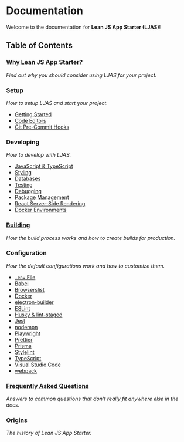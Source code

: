 # Documentation

Welcome to the documentation for **Lean JS App Starter (LJAS)**!

## Table of Contents

### [Why Lean JS App Starter?](./why.md)

_Find out why you should consider using LJAS for your project._

### Setup

_How to setup LJAS and start your project._

-   [Getting Started](./setup/getting-started.md)
-   [Code Editors](./setup/code-editors.md)
-   [Git Pre-Commit Hooks](./setup/git-pre-commit-hooks.md)

### **Developing**

_How to develop with LJAS._

-   [JavaScript & TypeScript](./developing/javascript-typescript.md)
-   [Styling](./developing/styling.md)
-   [Databases](./developing/databases/README.md)
-   [Testing](./developing/testing.md)
-   [Debugging](./developing/debugging.md)
-   [Package Management](./developing/package-management.md)
-   [React Server-Side Rendering](./developing/react-ssr.md)
-   [Docker Environments](./developing/docker-environments.md)

### [**Building**](./building.md)

_How the build process works and how to create builds for production._

### **Configuration**

_How the default configurations work and how to customize them._

-   [`.env` File](./configuration/dotenv-file.md)
-   [Babel](./configuration/babel.md)
-   [Browserslist](./configuration/browserslist.md)
-   [Docker](./configuration/docker.md)
-   [electron-builder](./configuration/electron-builder.md)
-   [ESLint](./configuration/eslint.md)
-   [Husky & lint-staged](./configuration/husky-lint-staged.md)
-   [Jest](./configuration/jest.md)
-   [nodemon](./configuration/nodemon.md)
-   [Playwright](./configuration/playwright.md)
-   [Prettier](./configuration/prettier.md)
-   [Prisma](./configuration/prisma.md)
-   [Stylelint](./configuration/stylelint.md)
-   [TypeScript](./configuration/typescript.md)
-   [Visual Studio Code](./configuration/vscode.md)
-   [webpack](./configuration/webpack.md)

### [**Frequently Asked Questions**](./faq.md)

_Answers to common questions that don't really fit anywhere else in the docs._

### [**Origins**](./origins.md)

_The history of Lean JS App Starter._
